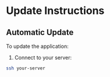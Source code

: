 # Update Instructions

## Automatic Update

To update the application:

1. Connect to your server:
```bash
ssh your-server

